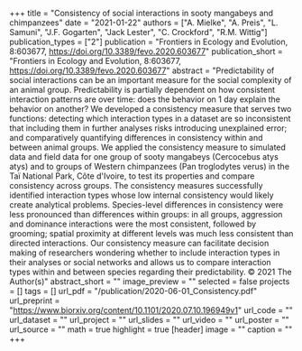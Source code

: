 ﻿+++
title = "Consistency of social interactions in sooty mangabeys and chimpanzees"
date = "2021-01-22"
authors = ["A. Mielke", "A. Preis", "L. Samuni", "J.F. Gogarten", "Jack Lester", "C. Crockford", "R.M. Wittig"]
publication_types = ["2"]
publication = "Frontiers in Ecology and Evolution, 8:603677, https://doi.org/10.3389/fevo.2020.603677"
publication_short = "Frontiers in Ecology and Evolution, 8:603677, https://doi.org/10.3389/fevo.2020.603677"
abstract = "Predictability of social interactions can be an important measure for the social complexity of an animal group. Predictability is partially dependent on how consistent interaction patterns are over time: does the behavior on 1 day explain the behavior on another? We developed a consistency measure that serves two functions: detecting which interaction types in a dataset are so inconsistent that including them in further analyses risks introducing unexplained error; and comparatively quantifying differences in consistency within and between animal groups. We applied the consistency measure to simulated data and field data for one group of sooty mangabeys (Cercocebus atys atys) and to groups of Western chimpanzees (Pan troglodytes verus) in the Taï National Park, Côte d'Ivoire, to test its properties and compare consistency across groups. The consistency measures successfully identified interaction types whose low internal consistency would likely create analytical problems. Species-level differences in consistency were less pronounced than differences within groups: in all groups, aggression and dominance interactions were the most consistent, followed by grooming; spatial proximity at different levels was much less consistent than directed interactions. Our consistency measure can facilitate decision making of researchers wondering whether to include interaction types in their analyses or social networks and allows us to compare interaction types within and between species regarding their predictability. © 2021 The Author(s)"
abstract_short = ""
image_preview = ""
selected = false
projects = []
tags = []
url_pdf = "/publication/2020-06-01_Consistency.pdf"
url_preprint = "https://www.biorxiv.org/content/10.1101/2020.07.10.196949v1"
url_code = ""
url_dataset = ""
url_project = ""
url_slides = ""
url_video = ""
url_poster = ""
url_source = ""
math = true
highlight = true
[header]
image = ""
caption = ""
+++
